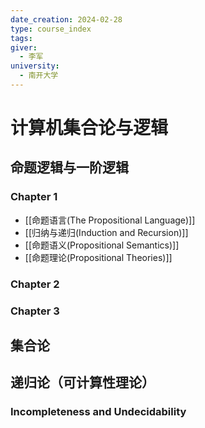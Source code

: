 ```yaml
---
date_creation: 2024-02-28
type: course_index
tags: 
giver:
  - 李军
university:
  - 南开大学
---
```

# 计算机集合论与逻辑
## 命题逻辑与一阶逻辑
### Chapter 1
- [[命题语言(The Propositional Language)]]
- [[归纳与递归(Induction and Recursion)]]
- [[命题语义(Propositional Semantics)]]
- [[命题理论(Propositional Theories)]]

### Chapter 2

### Chapter 3


## 集合论

## 递归论（可计算性理论）
### Incompleteness and Undecidability
